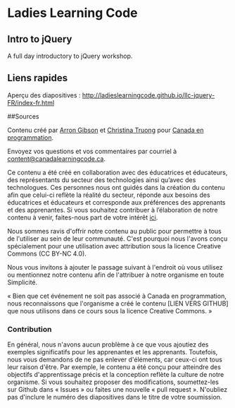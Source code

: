 # Ladies Learning Code

## Intro to jQuery

A full day introductory to jQuery workshop.

## Liens rapides

Aperçu des diapositives : http://ladieslearningcode.github.io/llc-jquery-FR/index-fr.html

##Sources

Contenu créé par [Arron Gibson](https://github.com/infn8/) et  [Christina Truong](http://twitter.com/christinatruong) pour [Canada en programmation](https://www.canadalearningcode.ca/).

Envoyez vos questions et vos commentaires par courriel à  <content@canadalearningcode.ca>.

Ce contenu a été créé en collaboration avec des éducatrices et éducateurs,
des représentants du secteur des technologies ainsi qu’avec des
technologues. Ces personnes nous ont guidés dans la création du contenu
afin que celui-ci reflète la réalité du secteur, réponde aux besoins des
éducatrices et éducateurs et corresponde aux préférences des apprenants et
des apprenantes. Si vous souhaitez contribuer à l’élaboration de notre
contenu à venir, faites-nous part de votre intérêt [ici](https://docs.google.com/forms/d/e/1FAIpQLSc79USE3U7ZwO7riXD-xiIx1mEGs42ofLl95mpZ6GDcJ9dsXg/viewform).

Nous sommes ravis d'offrir notre contenu au public pour permettre à tous
de l'utiliser au sein de leur communauté. C'est pourquoi nous l'avons conçu spécialement pour une utilisation avec attribution sous la licence Creative Commons (CC BY-NC 4.0).

Nous vous invitons à ajouter le passage suivant à l'endroit où vous utilisez ou
mentionnez notre contenu afin de l'attribuer à notre organisme en toute
Simplicité.

« Bien que cet événement ne soit pas associé à Canada en programmation, nous reconnaissons que l'organisme a créé le contenu [LIEN VERS GITHUB] que nous utilisons dans ce cours sous la licence Creative Commons. »

### Contribution

En général, nous n'avons aucun problème à ce que vous ajoutiez des
exemples significatifs pour les apprenantes et les apprenants. Toutefois,
nous vous demandons de ne pas enlever d'éléments, car ceux-ci ont tous
leur raison d'être. Par exemple, le contenu a été conçu pour atteindre des
objectifs d'apprentissage précis et la conception reflète la culture de notre
organisme. Si vous souhaitez proposer des modifications, soumettez-les sur
Github dans « Issues » ou faites une nouvelle « pull request ». N'oubliez pas
d'inclure le numéro des diapositives dans le titre de votre soumission.
